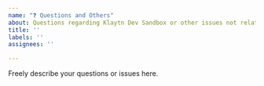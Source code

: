 ```yaml
---
name: "❓ Questions and Others"
about: Questions regarding Klaytn Dev Sandbox or other issues not related to bug nor feature request
title: ''
labels: ''
assignees: ''

---
```


Freely describe your questions or issues here.

